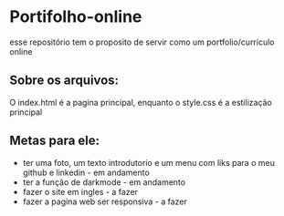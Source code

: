 # Portifolho-online
esse repositório tem o proposito de servir como um portfolio/currículo online

## Sobre os arquivos:

O index.html é a pagina principal, enquanto o style.css é a estilização principal

## Metas para ele:
- ter uma foto, um texto introdutorio e um menu com liks para o meu github e linkedin - em andamento
- ter a função de darkmode - em andamento
- fazer o site em ingles - a fazer
- fazer a pagina web ser responsiva - a fazer
